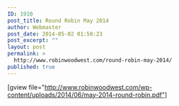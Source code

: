 ```yaml
---
ID: 1910
post_title: Round Robin May 2014
author: Webmaster
post_date: 2014-05-02 01:50:23
post_excerpt: ""
layout: post
permalink: >
  http://www.robinwoodwest.com/round-robin-may-2014/
published: true
---
```

[gview file="http://www.robinwoodwest.com/wp-content/uploads/2014/06/may-2014-round-robin.pdf"]